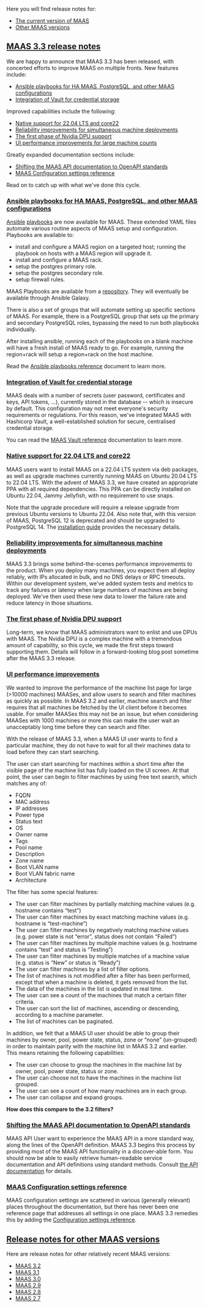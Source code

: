 <!-- "MAAS 3.3 release notes" -->

Here you will find release notes for:

- [The current version of MAAS](#heading--current-maas-release-notes)
- [Other MAAS versions](#heading--other-maas-versions)

<a href="#heading--3-3-0-maas-release-notes"><h2 id="heading--3-3-0-maas-release-notes">MAAS 3.3 release notes</h2></a>

We are happy to announce that MAAS 3.3 has been released, with concerted efforts to improve MAAS on multiple fronts. New features include:

- [Ansible playbooks for HA MAAS, PostgreSQL, and other MAAS configurations](#heading--ansible-playbooks)
- [Integration of Vault for credential storage](#heading--vault-integration)

Improved capabilities include the following:

- [Native support for 22.04 LTS and core22](#heading--22-04-support)
- [Reliability improvements for simultaneous machine deployments](#heading--simultaneous-deployment-improvements)
- [The first phase of Nvidia DPU support](#heading--nvidia-dpu-support)
- [UI performance improvements for large machine counts](#heading--UI-performance-improvements)

Greatly expanded documentation sections include:

- [Shifting the MAAS API documentation to OpenAPI standards](#heading--openapi-support)
- [MAAS Configuration settings reference](#heading--maas-config-settings-ref)

Read on to catch up with what we've done this cycle.

<a href="#heading--ansible-playbooks"><h3 id="heading--ansible-playbooks">Ansible playbooks for HA MAAS, PostgreSQL, and other MAAS configurations</h3></a>

[Ansible](https://www.redhat.com/en/technologies/management/ansible/what-is-ansible) [playbooks](https://docs.ansible.com/ansible/latest/getting_started/get_started_playbook.html) are now available for MAAS.  These extended YAML files automate various routine aspects of MAAS setup and configuration.  Playbooks are available to:

- install and configure a MAAS region on a targeted host; running the playbook on hosts with a MAAS region will upgrade it.
- install and configure a MAAS rack.
- setup the postgres primary role.
- setup the postgres secondary role.
- setup firewall rules.

MAAS Playbooks are available from a [repository](https://github.com/maas/MAAS-ansible-playbook).  They will eventually be available through Ansible Galaxy.

There is also a set of groups that will automate setting up specific sections of MAAS.  For example, there is a PostgreSQL group that sets up the primary and secondary PostgreSQL roles, bypassing the need to run both playbooks individually.

After installing ansible, running each of the playbooks on a blank machine will have a fresh install of MAAS ready to go. For example, running the region+rack will setup a region+rack on the host machine.

Read the [Ansible playbooks reference](/t/ansible-playbooks-reference/6367) document to learn more.

<a href="#heading--vault-integration"><h3 id="heading--vault-integration">Integration of Vault for credential storage</h3></a>

MAAS deals with a number of secrets (user password, certificates and keys, API tokens, …), currently stored in the database -- which is insecure by default. This configuration may not meet everyone's security requirements or regulations. For this reason, we've integrated MAAS with Hashicorp Vault, a well-established solution for secure, centralised credential storage.

You can read the [MAAS Vault reference](/t/maas-vault-reference/6368) documentation to learn more.

<a href="#heading--22-04-support"><h3 id="heading--22-04-support">Native support for 22.04 LTS and core22</h3></a>

MAAS users want to install MAAS on a 22.04 LTS system via deb packages, as well as upgrade machines currently running MAAS on Ubuntu 20.04 LTS to 22.04 LTS.  With the advent of MAAS 3.3, we have created an appropriate PPA with all required dependencies.  This PPA can be directly installed on Ubuntu 22.04, Jammy Jellyfish, with no requirement to use snaps.

Note that the upgrade procedure will require a release upgrade from previous Ubuntu versions to Ubuntu 22.04.  Also note that, with this version of MAAS, PostgreSQL 12 is deprecated and should be upgraded to PostgreSQL 14.  The [installation guide](/t/how-to-install-maas/5128) provides the necessary details.

<a href="#heading--simultaneous-deployment-improvements"><h3 id="heading--simultaneous-deployment-improvements">Reliability improvements for simultaneous machine deployments</h3></a>

MAAS 3.3 brings some behind-the-scenes performance improvements to the product.  When you deploy many machines, you expect them all deploy reliably, with IPs allocated in bulk, and no DNS delays or RPC timeouts.  Within our development system, we've added system tests and metrics to track any failures or latency when large numbers of machines are being deployed.  We've then used these new data to lower the failure rate and reduce latency in those situations.

<a href="#heading--nvidia-dpu-support"><h3 id="heading--nvidia-dpu-support">The first phase of Nvidia DPU support</h3></a>

Long-term, we know that MAAS administrators want to enlist and use DPUs with MAAS.  The Nvidia DPU is a complex machine with a tremendous amount of capability, so this cycle, we made the first steps toward supporting them.  Details will follow in a forward-looking blog post sometime after the MAAS 3.3 release.

<a href="#heading--UI-performance-improvements"><h3 id="heading--UI-performance-improvements">UI performance improvements</h3></a>

We wanted to improve the performance of the machine list page for large (>10000 machines) MAASes, and allow users to search and filter machines as quickly as possible. In MAAS 3.2 and earlier, machine search and filter requires that all machines be fetched by the UI client before it becomes usable. For smaller MAASes this may not be an issue, but when considering MAASes with 1000 machines or more this can make the user wait an unacceptably long time before they can search and filter.

With the release of MAAS 3.3, when a MAAS UI user wants to find a particular machine, they do not have to wait for all their machines data to load before they can start searching. 

The user can start searching for machines within a short time after the visible page of the machine list has fully loaded on the UI screen.  At that point, the user can begin to filter machines by using free text search, which matches any of:

 - FQDN
 - MAC address
 - IP addresses
 - Power type
 - Status text
 - OS
 - Owner name
 - Tags
 - Pool name
 - Description
 - Zone name
 - Boot VLAN name
 - Boot VLAN fabric name
 - Architecture

The filter has some special features:

 - The user can filter machines by partially matching machine values (e.g. hostname contains “test”)
 - The user can filter machines by exact matching machine values (e.g. hostname is “test-machine”)
 - The user can filter machines by negatively matching machine values (e.g. power state is not “error”, status does not contain “Failed”)
 - The user can filter machines by multiple machine values (e.g. hostname contains “test” and status is “Testing”)
 - The user can filter machines by multiple matches of a machine value (e.g. status is “New” or status is “Ready”)
 - The user can filter machines by a list of filter options.
 - The list of machines is not modified after a filter has been performed, except that when a machine is deleted, it gets removed from the list.
 - The data of the machines in the list is updated in real time.
 - The user can see a count of the machines that match a certain filter criteria.
 - The user can sort the list of machines, ascending or descending, according to a machine parameter.
 - The list of machines can be paginated.

In addition, we felt that a MAAS UI user should be able to group their machines by owner, pool, power state, status, zone or “none” (un-grouped) in order to maintain parity with the machine list in MAAS 3.2 and earlier.  This means retaining the following capabilities:

 - The user can choose to group the machines in the machine list by owner, pool, power state, status or zone.
 - The user can choose not to have the machines in the machine list grouped.
 - The user can see a count of how many machines are in each group.
 - The user can collapse and expand groups.
 
**How does this compare to the 3.2 filters?**

<a href="#heading--openapi-support"><h3 id="heading--openapi-support">Shifting the MAAS API documentation to OpenAPI standards</h3></a>

MAAS API User want to experience the MAAS API in a more standard way, along the lines of the OpenAPI definition.  MAAS 3.3 begins this process by providing most of the MAAS API functionality in a discover-able form.  You should now be able to easily retrieve human-readable service documentation and API definitions using standard methods.  Consult [the API documentation](https://maas.io/docs/api) for details.

<a href="#heading--maas-config-settings-ref"><h3 id="heading--maas-config-settings-ref">MAAS Configuration settings reference</h3></a>

MAAS configuration settings are scattered in various (generally relevant) places throughout the documentation, but there has never been one reference page that addresses all settings in one place.  MAAS 3.3 remedies this by adding the [Configuration settings reference](/t/configuration-settings-reference/6347).

<a href="#heading--other-maas-versions"><h2 id="heading--other-maas-versions">Release notes for other MAAS versions</h2></a>

Here are release notes for other relatively recent MAAS versions:

- [MAAS 3.2](/t/what-is-new-with-maas-3-2/5962)
- [MAAS 3.1](/t/what-is-new-with-maas-3-1/5964)
- [MAAS 3.0](/t/what-is-new-with-maas-3-0/5963)
- [MAAS 2.9](/t/what-is-new-with-maas-2-9/5961)
- [MAAS 2.8](/t/what-is-new-with-maas-2-8/5994)
- [MAAS 2.7](/t/what-is-new-with-maas-2-7/5993)
